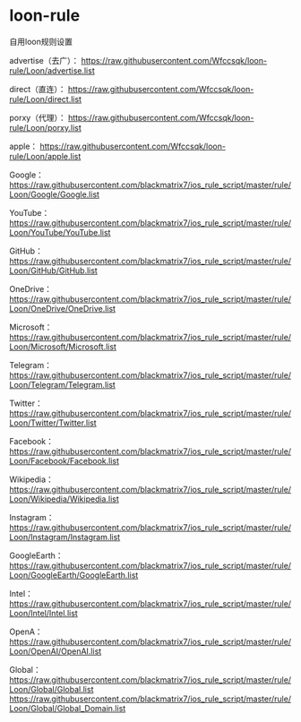 # loon-rule
自用loon规则设置

advertise（去广）：
https://raw.githubusercontent.com/Wfccsqk/loon-rule/Loon/advertise.list

direct（直连）：
https://raw.githubusercontent.com/Wfccsqk/loon-rule/Loon/direct.list

porxy（代理）：
https://raw.githubusercontent.com/Wfccsqk/loon-rule/Loon/porxy.list

apple：
https://raw.githubusercontent.com/Wfccsqk/loon-rule/Loon/apple.list

Google：
https://raw.githubusercontent.com/blackmatrix7/ios_rule_script/master/rule/Loon/Google/Google.list

YouTube：
https://raw.githubusercontent.com/blackmatrix7/ios_rule_script/master/rule/Loon/YouTube/YouTube.list

GitHub：
https://raw.githubusercontent.com/blackmatrix7/ios_rule_script/master/rule/Loon/GitHub/GitHub.list

OneDrive：
https://raw.githubusercontent.com/blackmatrix7/ios_rule_script/master/rule/Loon/OneDrive/OneDrive.list

Microsoft：
https://raw.githubusercontent.com/blackmatrix7/ios_rule_script/master/rule/Loon/Microsoft/Microsoft.list

Telegram：
https://raw.githubusercontent.com/blackmatrix7/ios_rule_script/master/rule/Loon/Telegram/Telegram.list

Twitter：
https://raw.githubusercontent.com/blackmatrix7/ios_rule_script/master/rule/Loon/Twitter/Twitter.list

Facebook：
https://raw.githubusercontent.com/blackmatrix7/ios_rule_script/master/rule/Loon/Facebook/Facebook.list

Wikipedia：
https://raw.githubusercontent.com/blackmatrix7/ios_rule_script/master/rule/Loon/Wikipedia/Wikipedia.list

Instagram：
https://raw.githubusercontent.com/blackmatrix7/ios_rule_script/master/rule/Loon/Instagram/Instagram.list

GoogleEarth：
https://raw.githubusercontent.com/blackmatrix7/ios_rule_script/master/rule/Loon/GoogleEarth/GoogleEarth.list

Intel：
https://raw.githubusercontent.com/blackmatrix7/ios_rule_script/master/rule/Loon/Intel/Intel.list

OpenA：
https://raw.githubusercontent.com/blackmatrix7/ios_rule_script/master/rule/Loon/OpenAI/OpenAI.list

Global：
https://raw.githubusercontent.com/blackmatrix7/ios_rule_script/master/rule/Loon/Global/Global.list
https://raw.githubusercontent.com/blackmatrix7/ios_rule_script/master/rule/Loon/Global/Global_Domain.list
